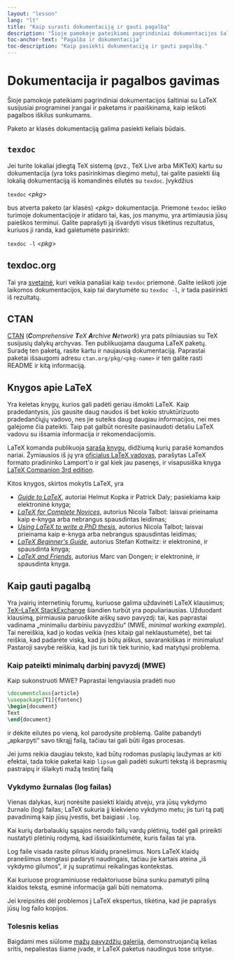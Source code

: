 ```yaml
---
layout: "lesson"
lang: "lt"
title: "Kaip surasti dokumentaciją ir gauti pagalbą"
description: "Šioje pamokoje pateikiami pagrindiniai dokumentacijos šaltiniai su LaTeX susijusiai programinei įrangai ir paketams ir paaiškinama, kaip ieškoti pagalbos iškilus sunkumams."
toc-anchor-text: "Pagalba ir dokumentacija"
toc-description: "Kaip pasiekti dokumentaciją ir gauti pagalbą."
---
```


# Dokumentacija ir pagalbos gavimas

<span
  class="summary">Šioje pamokoje pateikiami pagrindiniai dokumentacijos šaltiniai su LaTeX susijusiai programinei įrangai ir paketams ir paaiškinama, kaip ieškoti pagalbos iškilus sunkumams.</span>

Paketo ar klasės dokumentaciją galima pasiekti keliais būdais.


## `texdoc`

Jei turite lokaliai įdiegtą TeX sistemą (pvz., TeX Live arba MiKTeX) kartu su
dokumentacija (yra toks pasirinkimas diegimo metu), tai galite pasiekti šią
lokalią dokumentaciją iš komandinės eilutės su `texdoc`. Įvykdžius

`texdoc` <_pkg_>

bus atverta paketo (ar klasės) <_pkg_> dokumentacija.  Priemonė `texdoc` ieško
turimoje dokumentacijoje ir atidaro tai, kas, jos manymu, yra artimiausia
jūsų paieškos terminui.  Galite paprašyti ją išvardyti visus tikėtinus
rezultatus, kuriuos ji randa, kad galėtumėte pasirinkti:

`texdoc -l` <_pkg_>


## texdoc.org

Tai yra [svetainė](https://texdoc.org/), kuri veikia panašiai kaip `texdoc`
priemonė.  Galite ieškoti joje laikomos dokumentacijos, kaip tai darytumėte
su `texdoc -l`, ir tada pasirinkti iš rezultatų.


## CTAN

[CTAN](https://www.ctan.org) (_**C**omprehensive **T**eX **A**rchive
**N**etwork_) yra pats pilniausias su TeX susijusių dalykų archyvas. Ten
publikuojama dauguma LaTeX paketų.  Suradę ten paketą, rasite kartu ir
naujausią dokumentaciją.  Paprastai paketai išsaugomi adresu
`ctan.org/pkg/<pkg-name>` ir ten galite rasti README ir kitą informaciją.


## Knygos apie LaTeX

Yra keletas knygų, kurios gali padėti geriau išmokti LaTeX.  Kaip
pradedantysis, jūs gausite daug naudos iš bet kokio struktūrizuoto
pradedančiųjų vadovo, nes jie suteiks daug daugiau informacijos, nei mes
galėjome čia pateikti.  Taip pat galbūt norėsite pasinaudoti detaliu LaTeX
vadovu su išsamia informacija ir rekomendacijomis.

LaTeX komanda publikuoja [sąrašą
knygų](https://www.latex-project.org/help/books/), didžiumą kurių parašė
komandos nariai.  Žymiausios iš jų yra [oficialus LaTeX
vadovas](https://www.informit.com/store/latex-a-document-preparation-system-9780201529838),
parašytas LaTeX formato pradininko Lamport'o ir gal kiek jau pasenęs, ir
visapusiška knyga [LaTeX Companion 3rd edition](https://www.informit.com/store/latex-companion-parts-i-ii-3rd-edition-9780138166489).

Kitos knygos, skirtos mokytis LaTeX, yra

- [_Guide to LaTeX_](https://www.informit.com/store/guide-to-latex-9780132651714),
  autoriai Helmut Kopka ir Patrick Daly; pasiekiama kaip elektroninė knyga;
- [_LaTeX for Complete Novices_](https://www.dickimaw-books.com/latex/novices/),
  autorius Nicola Talbot: laisvai prieinama kaip e-knyga arba nebrangus
  spausdintas leidimas;
- [_Using LaTeX to write a PhD thesis_](https://www.dickimaw-books.com/latex/thesis/),
  autorius Nicola Talbot; laisvai prieinama kaip e-knyga arba nebrangus
  spausdintas leidimas;
- [_LaTeX Beginner's Guide_](https://www.packtpub.com/gb/hardware-and-creative/latex-beginners-guide),
  autorius Stefan Kottwitz: ir elektroninė, ir spausdinta knyga;
- [_LaTeX and Friends_](https://www.springer.com/gp/book/9783642238154),
  autorius Marc van Dongen; ir elektroninė, ir spausdinta knyga.


## Kaip gauti pagalbą

Yra įvairių internetinių forumų, kuriuose galima uždavinėti LaTeX klausimus;
[TeX&ndash;LaTeX StackExchange](https://tex.stackexchange.com) šiandien
turbūt yra populiariausias.  Užduodant klausimą, pirmiausia paruoškite aiškų
savo pavyzdį: tai, kas paprastai vadinama „minimaliu darbiniu pavyzdžiu“
(MWE, _minimal working example_).  Tai nereiškia, kad jo kodas veikia (nes
kitaip gal neklaustumėte), bet tai reiškia, kad padarėte viską, kad jis būtų
aiškus, savarankiškas ir minimalus!  Pastaroji savybė reiškia, kad jis turi
tik tiek turinio, kad matytųsi problema.

### Kaip pateikti minimalų darbinį pavyzdį (MWE)

Kaip sukonstruoti MWE? Paprastai lengviausia pradėti nuo

```latex
\documentclass{article}
\usepackage[T1]{fontenc}
\begin{document}
Text
\end{document}
```

ir dėkite eilutes po vieną, kol parodysite problemą.  Galite pabandyti
„apkarpyti“ savo tikrąjį failą, tačiau tai gali būti ilgas procesas.

<p class="hint">Jei jums reikia daugiau teksto, kad būtų rodomas puslapių laužymas ar kiti efektai, tada tokie paketai kaip <code>lipsum</code> gali padėti sukurti tekstą iš beprasmių pastraipų ir išlaikyti mažą testinį failą</p>


### Vykdymo žurnalas (log failas)

Vienas dalykas, kurį norėsite pasiekti klaidų atveju, yra jūsų vykdymo
žurnalo (log) failas; LaTeX sukuria jį kiekvieno vykdymo metu; jis turi tą
patį pavadinimą kaip jūsų įvestis, bet baigiasi `.log`.

<p class="hint">Kai kurių darbalaukių sąsajos nerodo failų vardų plėtinių, todėl gali prireikti nustatyti plėtinių rodymą, kad išsiaiškintumėte, kuris failas tai yra.</p>

Log faile visada rasite pilnus klaidų pranešimus.  Nors LaTeX klaidų
pranešimus stengtasi padaryti naudingais, tačiau jie kartais ateina „iš
vykdymo gilumos“, ir jų supratimui reikalingas kontekstas.

<p class="hint">Kai kuriuose programiniuose redaktoriuose būna sunku pamatyti pilną klaidos tekstą, esminė informacija gali būti nematoma.</p>

Jei kreipsitės dėl problemos į LaTeX ekspertus, tikėtina, kad jie paprašys
jūsų log failo kopijos.

### Tolesnis kelias

Baigdami mes siūlome [mažų pavyzdžių galeriją](./extra-01), demonstruojančią
kelias sritis, nepaliestas šiame įvade, ir LaTeX paketus naudingus tose srityse.
